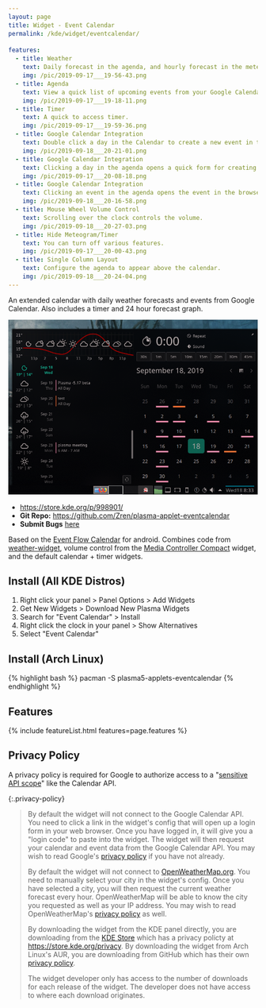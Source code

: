 ```yaml
---
layout: page
title: Widget - Event Calendar
permalink: /kde/widget/eventcalendar/

features:
  - title: Weather
    text: Daily forecast in the agenda, and hourly forecast in the meteogram.
    img: /pic/2019-09-17___19-56-43.png
  - title: Agenda
    text: View a quick list of upcoming events from your Google Calendar or your regional Holidays.
    img: /pic/2019-09-17___19-18-11.png
  - title: Timer
    text: A quick to access timer.
    img: /pic/2019-09-17___19-59-36.png
  - title: Google Calendar Integration
    text: Double click a day in the Calendar to create a new event in the web browser.
    img: /pic/2019-09-18___20-21-01.png
  - title: Google Calendar Integration
    text: Clicking a day in the agenda opens a quick form for creating an event.
    img: /pic/2019-09-17___20-08-18.png
  - title: Google Calendar Integration
    text: Clicking an event in the agenda opens the event in the browser.
    img: /pic/2019-09-18___20-16-58.png
  - title: Mouse Wheel Volume Control
    text: Scrolling over the clock controls the volume.
    img: /pic/2019-09-18___20-27-03.png
  - title: Hide Meteogram/Timer
    text: You can turn off various features.
    img: /pic/2019-09-17___20-00-43.png
  - title: Single Column Layout
    text: Configure the agenda to appear above the calendar.
    img: /pic/2019-09-18___20-24-04.png
---
```


An extended calendar with daily weather forecasts and events from Google Calendar. Also includes a timer and 24 hour forecast graph.

![](/pic/2019-09-18___20-33-22.png)

* <https://store.kde.org/p/998901/>
* **Git Repo:** <https://github.com/Zren/plasma-applet-eventcalendar>
* **Submit Bugs** [here](https://github.com/Zren/plasma-applet-eventcalendar/issues>)

Based on the [Event Flow Calendar](https://play.google.com/store/apps/details?id=com.syncedsynapse.eventflowwidget) for android. Combines code from [weather-widget](https://store.kde.org/p/998917/), volume control from the [Media Controller Compact](https://store.kde.org/p/998887/) widget, and the default calendar + timer widgets.


## Install (All KDE Distros)

1. Right click your panel > Panel Options > Add Widgets
2. Get New Widgets > Download New Plasma Widgets
3. Search for "Event Calendar" > Install
4. Right click the clock in your panel > Show Alternatives
5. Select "Event Calendar"

## Install (Arch Linux)

{% highlight bash %}
pacman -S plasma5-applets-eventcalendar
{% endhighlight %}

## Features

{% include featureList.html features=page.features %}

## Privacy Policy

A privacy policy is required for Google to authorize access to a "[sensitive API scope](https://developers.google.com/identity/protocols/googlescopes)" like the Calendar API.

<style type="text/css">
.privacy-policy,
.privacy-policy p {
  font-family: sans-serif;
  font-size: 16px;
}
</style>

{:.privacy-policy}
> By default the widget will not connect to the Google Calendar API. You need to click a link in the widget's config that will open up a login form in your web browser. Once you have logged in, it will give you a "login code" to paste into the widget. The widget will then request your calendar and event data from the Google Calendar API. You may wish to read Google's [privacy policy](https://policies.google.com/privacy) if you have not already.
>
> By default the widget will not connect to [OpenWeatherMap.org](https://openweathermap.org). You need to manually select your city in the widget's config. Once you have selected a city, you will then request the current weather forecast every hour. OpenWeatherMap will be able to know the city you requested as well as your IP address. You may wish to read OpenWeatherMap's [privacy policy](https://openweather.co.uk/privacy-policy) as well.
>
> By downloading the widget from the KDE panel directly, you are downloading from the [KDE Store](https://store.kde.org) which has a privacy policty at <https://store.kde.org/privacy>. By downloading the widget from Arch Linux's AUR, you are downloading from GitHub which has their own [privacy policy](https://help.github.com/en/articles/github-privacy-statement).
>
> The widget developer only has access to the number of downloads for each release of the widget. The developer does not have access to where each download originates.


